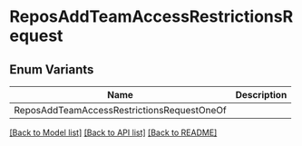# ReposAddTeamAccessRestrictionsRequest

## Enum Variants

| Name | Description |
|---- | -----|
| ReposAddTeamAccessRestrictionsRequestOneOf |  |

[[Back to Model list]](../README.md#documentation-for-models) [[Back to API list]](../README.md#documentation-for-api-endpoints) [[Back to README]](../README.md)


